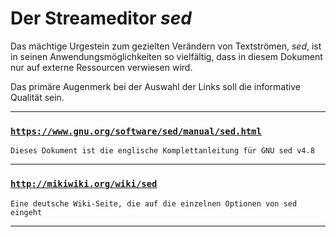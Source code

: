 # Der Streameditor *sed*

Das mächtige Urgestein zum gezielten Verändern von Textströmen, *sed*, ist in seinen Anwendungsmöglichkeiten so vielfältig, dass in diesem Dokument nur auf externe Ressourcen verwiesen wird.

Das primäre Augenmerk bei der Auswahl der Links soll die informative Qualität sein.

---

### [`https://www.gnu.org/software/sed/manual/sed.html`](https://www.gnu.org/software/sed/manual/sed.html)
`Dieses Dokument ist die englische Komplettanleitung für GNU sed v4.8`

---

### [`http://mikiwiki.org/wiki/sed`](http://mikiwiki.org/wiki/sed)
`Eine deutsche Wiki-Seite, die auf die einzelnen Optionen von sed eingeht`

---
